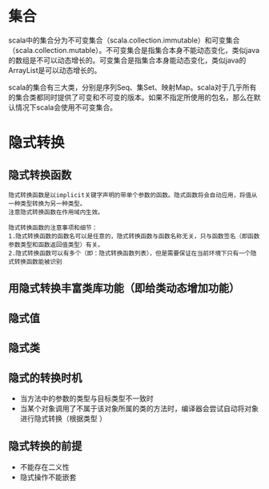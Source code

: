 # 集合

scala中的集合分为不可变集合（scala.collection.immutable）和可变集合（scala.collection.mutable）。不可变集合是指集合本身不能动态变化，类似java的数组是不可以动态增长的。可变集合是指集合本身能动态变化，类似java的ArrayList是可以动态增长的。

scala的集合有三大类，分别是序列Seq、集Set、映射Map。scala对于几乎所有的集合类都同时提供了可变和不可变的版本。如果不指定所使用的包名，那么在默认情况下scala会使用不可变集合。

# 隐式转换
## 隐式转换函数

```
隐式转换函数是以implicit关键字声明的带单个参数的函数。隐式函数将会自动应用，将值从一种类型转换为另一种类型。
注意隐式转换函数在作用域内生效。 

隐式转换函数的注意事项和细节：
1.隐式转换函数的函数名可以是任意的，隐式转换函数与函数名称无关，只与函数签名（即函数参数类型和函数返回值类型）有关。
2.隐式转换函数可以有多个（即：隐式转换函数列表），但是需要保证在当前环境下只有一个隐式转换函数能被识别

```

## 用隐式转换丰富类库功能（即给类动态增加功能）

## 隐式值

## 隐式类

## 隐式的转换时机

- 当方法中的参数的类型与目标类型不一致时
- 当某个对象调用了不属于该对象所属的类的方法时，编译器会尝试自动将对象进行隐式转换（根据类型 ）

## 隐式转换的前提

- 不能存在二义性
- 隐式操作不能嵌套

